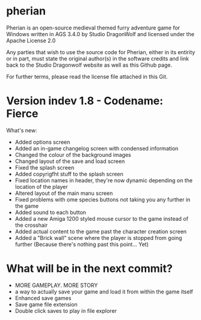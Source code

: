 # pherian

Pherian is an open-source medieval themed furry adventure game for Windows written in AGS 3.4.0 by Studio DragonWolf and licensed under the Apache License 2.0

Any parties that wish to use the source code for Pherian, either in its entirity or in part, must state the original author(s) in the software credits and link back to the Studio Dragonwolf website as well as this Github page.

For further terms, please read the license file attached in this Git.

# Version indev 1.8 - Codename: Fierce
What's new:
- Added options screen
- Added an in-game changelog screen with condensed information
- Changed the colour of the background images
- Changed layout of the save and load screen
- Fixed the splash screen
- Added copyrigfht stuff to the splash screen
- Fixed location names in header, they're now dynamic depending on the location of the player
- Altered layout of the main manu screen
- Fixed problems with ome species buttons not taking you any further in the game
- Added sound to each button
- Added a new Amiga 1200 styled mouse cursor to the game instead of the crosshair
- Added actual content to the game past the character creation screen
- Added a "Brick wall" scene where the player is stopped from going further (Because there's nothing past this point... Yet)

# What will be in the next commit?
- MORE GAMEPLAY. MORE STORY
- a way to actually save your game and load it from within the game itself
- Enhanced save games
- Save game file extension
- Double click saves to play in file explorer
